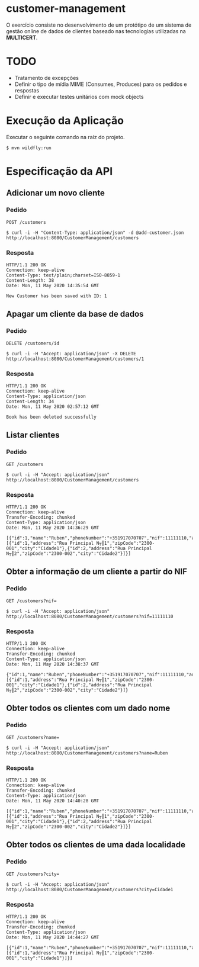 # customer-management
O exercício consiste no desenvolvimento de um protótipo de um sistema de gestão online de dados de clientes baseado nas tecnologias utilizadas na **MULTICERT**.

# TODO
- Tratamento de excepções
- Definir o tipo de mídia MIME (Consumes, Produces) para os pedidos e respostas
- Definir e executar testes unitários com mock objects

# Execução da Aplicação
Executar o seguinte comando na raíz do projeto.
```
$ mvn wildfly:run
```

# Especificação da API

## Adicionar um novo cliente

### Pedido
`POST /customers`
```
$ curl -i -H "Content-Type: application/json" -d @add-customer.json http://localhost:8080/CustomerManagement/customers
```
### Resposta
```
HTTP/1.1 200 OK
Connection: keep-alive
Content-Type: text/plain;charset=ISO-8859-1
Content-Length: 38
Date: Mon, 11 May 2020 14:35:54 GMT

New Customer has been saved with ID: 1
```

## Apagar um cliente da base de dados

### Pedido
`DELETE /customers/id`
```
$ curl -i -H "Accept: application/json" -X DELETE http://localhost:8080/CustomerManagement/customers/1
```
### Resposta
```
HTTP/1.1 200 OK
Connection: keep-alive
Content-Type: application/json
Content-Length: 34
Date: Mon, 11 May 2020 02:57:12 GMT

Book has been deleted successfully
```

## Listar clientes

### Pedido
`GET /customers`
```
$ curl -i -H "Accept: application/json" http://localhost:8080/CustomerManagement/customers
```
### Resposta
```
HTTP/1.1 200 OK
Connection: keep-alive
Transfer-Encoding: chunked
Content-Type: application/json
Date: Mon, 11 May 2020 14:36:29 GMT

[{"id":1,"name":"Ruben","phoneNumber":"+351917070707","nif":11111110,"addresses":[{"id":1,"address":"Rua Principal N┬║1","zipCode":"2300-001","city":"Cidade1"},{"id":2,"address":"Rua Principal N┬║2","zipCode":"2300-002","city":"Cidade2"}]}]
```

## Obter a informação de um cliente a partir do NIF

### Pedido
`GET /customers?nif=`
```
$ curl -i -H "Accept: application/json" http://localhost:8080/CustomerManagement/customers?nif=11111110
```
### Resposta
```
HTTP/1.1 200 OK
Connection: keep-alive
Transfer-Encoding: chunked
Content-Type: application/json
Date: Mon, 11 May 2020 14:38:37 GMT

{"id":1,"name":"Ruben","phoneNumber":"+351917070707","nif":11111110,"addresses":[{"id":1,"address":"Rua Principal N┬║1","zipCode":"2300-001","city":"Cidade1"},{"id":2,"address":"Rua Principal N┬║2","zipCode":"2300-002","city":"Cidade2"}]}
```
## Obter todos os clientes com um dado nome

### Pedido
`GET /customers?name=`
```
$ curl -i -H "Accept: application/json" http://localhost:8080/CustomerManagement/customers?name=Ruben
```
### Resposta
```
HTTP/1.1 200 OK
Connection: keep-alive
Transfer-Encoding: chunked
Content-Type: application/json
Date: Mon, 11 May 2020 14:40:28 GMT

[{"id":1,"name":"Ruben","phoneNumber":"+351917070707","nif":11111110,"addresses":[{"id":1,"address":"Rua Principal N┬║1","zipCode":"2300-001","city":"Cidade1"},{"id":2,"address":"Rua Principal N┬║2","zipCode":"2300-002","city":"Cidade2"}]}]
```
## Obter todos os clientes de uma dada localidade

### Pedido
`GET /customers?city=`
```
$ curl -i -H "Accept: application/json" http://localhost:8080/CustomerManagement/customers?city=Cidade1
```
### Resposta
```
HTTP/1.1 200 OK
Connection: keep-alive
Transfer-Encoding: chunked
Content-Type: application/json
Date: Mon, 11 May 2020 14:44:27 GMT

[{"id":1,"name":"Ruben","phoneNumber":"+351917070707","nif":11111110,"addresses":[{"id":1,"address":"Rua Principal N┬║1","zipCode":"2300-001","city":"Cidade1"}]}]
```
